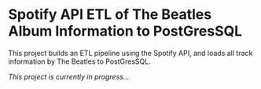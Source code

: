 # Spotify API ETL of The Beatles Album Information to PostGresSQL
This project builds an ETL pipeline using the Spotify API, and loads all track information by The Beatles to PostGresSQL. 

*This project is currently in progress...*
